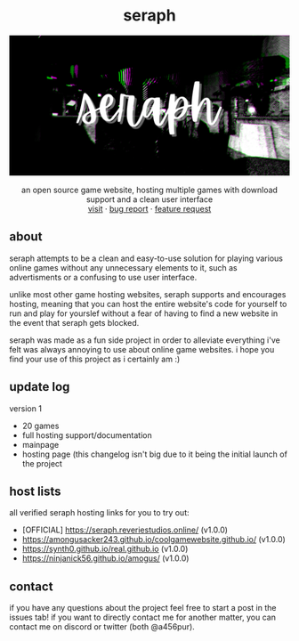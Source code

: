 <h1 align="center">seraph</h1>
<img src="seraph (1).png">

  <p align="center">
    an open source game website, hosting multiple games with download support and a clean user interface
    <br/>
    <a href="https://seraph.reveriestudios.online/">visit</a>
    ·
    <a href="https://github.com/a456pur/projectseraph/issues">bug report</a>
    ·
    <a href="https://github.com/a456pur/projectseraph/issues">feature request</a>
  </p>

## about
seraph attempts to be a clean and easy-to-use solution for playing various online games without any unnecessary elements to it, such as advertisments or a confusing to use user interface. 

unlike most other game hosting websites, seraph supports and encourages hosting, meaning that you can host the entire website's code for yourself to run and play for yourslef without a fear of having to find a new website in the event that seraph gets blocked.

seraph was made as a fun side project in order to alleviate everything i've felt was always annoying to use about online game websites. i hope you find your use of this project as i certainly am :)

## update log
version 1
- 20 games
- full hosting support/documentation
- mainpage
- hosting page
(this changelog isn't big due to it being the initial launch of the project

## host lists
all verified seraph hosting links for you to try out:
- [OFFICIAL] https://seraph.reveriestudios.online/ (v1.0.0)
- https://amongusacker243.github.io/coolgamewebsite.github.io/ (v1.0.0)
- https://synth0.github.io/real.github.io (v1.0.0)
- https://ninjanick56.github.io/amogus/ (v1.0.0)

## contact
if you have any questions about the project feel free to start a post in the issues tab!
if you want to directly contact me for another matter, you can contact me on discord or twitter (both @a456pur).
